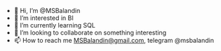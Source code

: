- 👋 Hi, I’m @MSBalandin
- 👀 I’m interested in BI 
- 🌱 I’m currently learning SQL
- 💞️ I’m looking to collaborate on something interesting
- 📫 How to reach me MSBalandin@gmail.com, telegram @msbalandin
<!---
MSBalandin/MSBalandin is a ✨ special ✨ repository because its `README.md` (this file) appears on your GitHub profile.
You can click the Preview link to take a look at your changes.
--->
